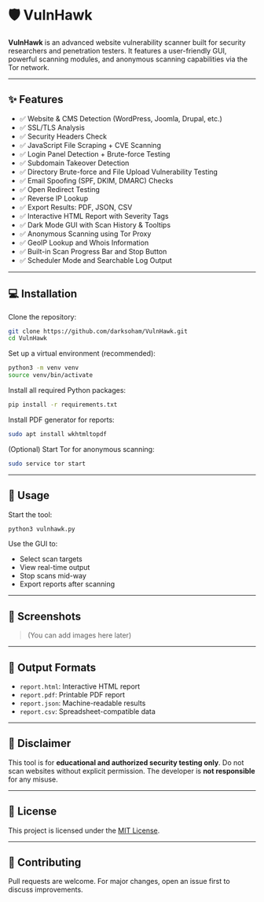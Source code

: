# 🛡️ VulnHawk

**VulnHawk** is an advanced website vulnerability scanner built for security researchers and penetration testers. It features a user-friendly GUI, powerful scanning modules, and anonymous scanning capabilities via the Tor network.

---

## ✨ Features

* ✅ Website & CMS Detection (WordPress, Joomla, Drupal, etc.)
* ✅ SSL/TLS Analysis
* ✅ Security Headers Check
* ✅ JavaScript File Scraping + CVE Scanning
* ✅ Login Panel Detection + Brute-force Testing
* ✅ Subdomain Takeover Detection
* ✅ Directory Brute-force and File Upload Vulnerability Testing
* ✅ Email Spoofing (SPF, DKIM, DMARC) Checks
* ✅ Open Redirect Testing
* ✅ Reverse IP Lookup
* ✅ Export Results: PDF, JSON, CSV
* ✅ Interactive HTML Report with Severity Tags
* ✅ Dark Mode GUI with Scan History & Tooltips
* ✅ Anonymous Scanning using Tor Proxy
* ✅ GeoIP Lookup and Whois Information
* ✅ Built-in Scan Progress Bar and Stop Button
* ✅ Scheduler Mode and Searchable Log Output

---

## 💻 Installation

Clone the repository:

```bash
git clone https://github.com/darksoham/VulnHawk.git
cd VulnHawk
```

Set up a virtual environment (recommended):

```bash
python3 -m venv venv
source venv/bin/activate
```

Install all required Python packages:

```bash
pip install -r requirements.txt
```

Install PDF generator for reports:

```bash
sudo apt install wkhtmltopdf
```

(Optional) Start Tor for anonymous scanning:

```bash
sudo service tor start
```

---

## 🚀 Usage

Start the tool:

```bash
python3 vulnhawk.py
```

Use the GUI to:

* Select scan targets
* View real-time output
* Stop scans mid-way
* Export reports after scanning

---

## 📸 Screenshots

> (You can add images here later)

---

## 📁 Output Formats

* `report.html`: Interactive HTML report
* `report.pdf`: Printable PDF report
* `report.json`: Machine-readable results
* `report.csv`: Spreadsheet-compatible data

---

## 🔐 Disclaimer

This tool is for **educational and authorized security testing only**. Do not scan websites without explicit permission. The developer is **not responsible** for any misuse.

---

## 📄 License

This project is licensed under the [MIT License](LICENSE).

---

## 🤝 Contributing

Pull requests are welcome. For major changes, open an issue first to discuss improvements.
